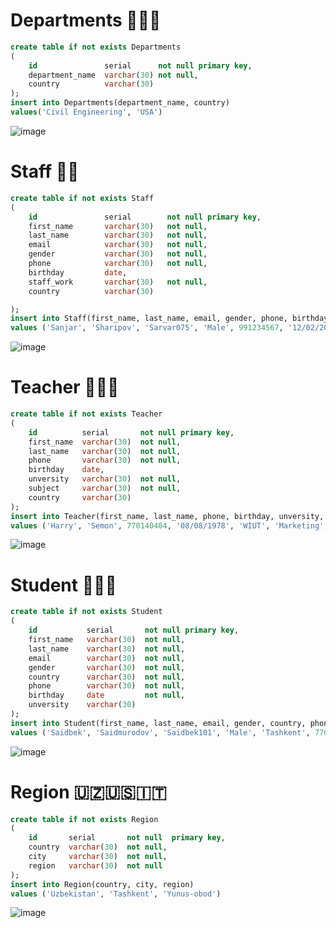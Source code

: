 # Departments 👨🏻‍💼
```sql
create table if not exists Departments
(
    id               serial      not null primary key,
    department_name  varchar(30) not null,
    country          varchar(30)
);
insert into Departments(department_name, country)
values('Civil Engineering', 'USA')
```
![image](https://user-images.githubusercontent.com/122611553/222645642-2071d8cf-3b39-49fb-b684-f2a2b3e44803.png)

# Staff 👨‍🏫
```sql
create table if not exists Staff
(
    id               serial        not null primary key,
    first_name       varchar(30)   not null,
    last_name        varchar(30)   not null,
    email            varchar(30)   not null,
    gender           varchar(30)   not null,
    phone            varchar(30)   not null,
    birthday         date,
    staff_work       varchar(30)   not null,
    country          varchar(30)

);
insert into Staff(first_name, last_name, email, gender, phone, birthday, staff_work, country)
values ('Sanjar', 'Sharipov', 'Sarvar075', 'Male', 991234567, '12/02/2004', 'Software Engeneering','Tashkent')
```
![image](https://user-images.githubusercontent.com/122611553/222645764-c962cda5-f423-4fc1-9258-4e2506c864dc.png)

# Teacher 👨🏻‍🔬
```sql
create table if not exists Teacher
(
    id          serial       not null primary key,
    first_name  varchar(30)  not null,
    last_name   varchar(30)  not null,
    phone       varchar(30)  not null,
    birthday    date,
    unversity   varchar(30)  not null,
    subject     varchar(30)  not null,
    country     varchar(30)
);
insert into Teacher(first_name, last_name, phone, birthday, unversity, subject, country)
values ('Harry', 'Semon', 770140404, '08/08/1978', 'WIUT', 'Marketing', 'UK')
```
![image](https://user-images.githubusercontent.com/122611553/222645896-8453a597-d305-487d-813f-2b58267fd7bd.png)

# Student 👨🏻‍🎓
```sql
create table if not exists Student
(
    id           serial       not null primary key,
    first_name   varchar(30)  not null,
    last_name    varchar(30)  not null,
    email        varchar(30)  not null,
    gender       varchar(30)  not null,
    country      varchar(30)  not null,
    phone        varchar(30)  not null,
    birthday     date         not null,
    unversity    varchar(30)
);
insert into Student(first_name, last_name, email, gender, country, phone, birthday, unversity)
values ('Saidbek', 'Saidmurodov', 'Saidbek101', 'Male', 'Tashkent', 770178008, '20/02/2002', 'TTPU')

```
![image](https://user-images.githubusercontent.com/122611553/222646032-a5faca8f-3d48-418f-884f-3a0b7ff82d88.png)

# Region 🇺🇿🇺🇸🇮🇹
```sql
create table if not exists Region
(
    id       serial       not null  primary key,
    country  varchar(30)  not null,
    city     varchar(30)  not null,
    region   varchar(30)  not null
);
insert into Region(country, city, region)
values ('Uzbekistan', 'Tashkent', 'Yunus-obod')
```
![image](https://user-images.githubusercontent.com/122611553/222646183-ea5d0f62-7026-4f51-9e55-574f76a48b8e.png)

